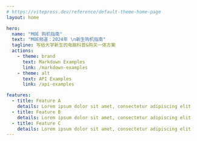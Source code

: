 ```yaml
---
# https://vitepress.dev/reference/default-theme-home-page
layout: home

hero:
  name: "MOE 购机指南"
  text: "MOE频道：2024年 \n新生购机指南"
  tagline: 写给大学新生的电脑科普&购买一体方案
  actions:
    - theme: brand
      text: Markdown Examples
      link: /markdown-examples
    - theme: alt
      text: API Examples
      link: /api-examples

features:
  - title: Feature A
    details: Lorem ipsum dolor sit amet, consectetur adipiscing elit
  - title: Feature B
    details: Lorem ipsum dolor sit amet, consectetur adipiscing elit
  - title: Feature C
    details: Lorem ipsum dolor sit amet, consectetur adipiscing elit
---
```


